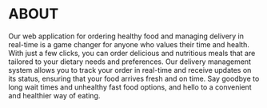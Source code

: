 # ABOUT

Our web application for ordering healthy food and managing delivery in real-time is a game changer for anyone who values their time and health. With just a few clicks, you can order delicious and nutritious meals that are tailored to your dietary needs and preferences. Our delivery management system allows you to track your order in real-time and receive updates on its status, ensuring that your food arrives fresh and on time. Say goodbye to long wait times and unhealthy fast food options, and hello to a convenient and healthier way of eating.
